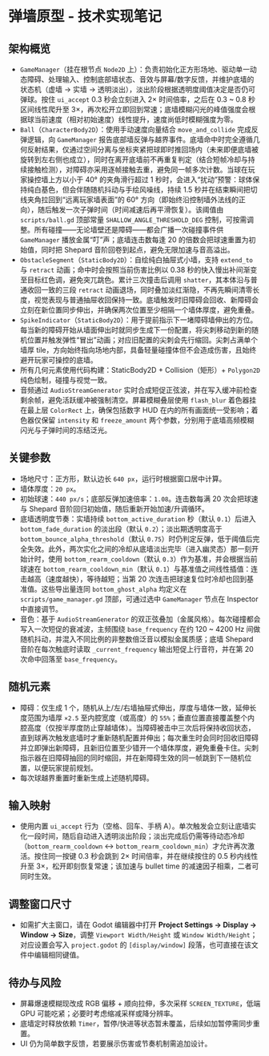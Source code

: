 # 弹墙原型 - 技术实现笔记

## 架构概览

- `GameManager`（挂在根节点 `Node2D` 上）：负责初始化正方形场地、驱动单一动态障碍、处理输入、控制底部墙状态、音效与屏幕/数字反馈，并维护底墙的状态机（虚墙 → 实墙 → 透明淡出），淡出阶段根据透明度阈值决定是否仍可弹球。按住 `ui_accept` 0.3 秒会立刻进入 2× 时间倍率，之后在 0.3 ~ 0.8 秒区间线性爬升至 3×，再次松开立即回到常速；底墙模糊闪光的峰值强度会根据球当前速度（相对初始速度）线性提升，速度尚低时模糊强度为零。
- `Ball`（`CharacterBody2D`）：使用手动速度向量结合 `move_and_collide` 完成反弹逻辑，向 `GameManager` 报告底部墙反弹与越界事件。底墙命中时完全遵循几何反射结果，仅通过空间分离与坐标夹紧把球即时推回场内（未来即便底墙被旋转到左右侧也成立），同时在离开底墙前不再重复判定（结合短帧冷却与持续接触检测），对障碍亦采用逐帧接触去重，避免同一帧多次计数。当球在玩家操控墙上方以小于 40° 的夹角滑行超过 1 秒时，会进入“扰动”预警：球体保持纯白基色，但会伴随随机抖动与手绘风噪线，持续 1.5 秒并在结束瞬间把切线夹角拉回到“远离玩家墙表面”的 60° 方向（即始终沿控制墙外法线的正向），随后触发一次子弹时间（时间减速后再平滑恢复）。该阈值由 `scripts/ball.gd` 顶部常量 `SHALLOW_ANGLE_THRESHOLD_DEG` 控制，可按需调整。所有碰撞——无论墙壁还是障碍——都会广播一次碰撞事件供 `GameManager` 播放金属“叮”声；底墙连击数每逢 20 的倍数会把球速重置为初始值，同时把 Shepard 音阶回卷到起点，避免无限加速与音高溢出。
- `ObstacleSegment`（`StaticBody2D`）：自绘纯白抽屉式小墙，支持 `extend_to` 与 `retract` 动画；命中时会按照当前伤害比例以 0.38 秒的快入慢出补间渐变至目标红色调，避免突兀跳色。累计三次撞击后调用 `shatter`，其本体沿与普通收回一致的三段 `retract` 动画退场，同时叠加淡红渐隐，不再先瞬间清零长度，视觉表现与普通抽屉收回保持一致。底墙触发时旧障碍会回收、新障碍会立刻在新位置同步伸出，并确保两次位置至少相隔一个墙体厚度，避免重叠。
- `SpikeIndicator`（`StaticBody2D`）：用于提前指示下一堵障碍墙伸出的方位。每当新的障碍开始从墙面伸出时就同步生成下一份配置，将尖刺移动到新的随机位置并触发弹性“冒出”动画；对应旧配置的尖刺会先行缩回。尖刺占满单个墙厚 tile，方向始终指向场地内部，具备轻量碰撞体但不会造成伤害，且始终避开玩家可操控的底墙。
- 所有几何元素使用代码构建：StaticBody2D + Collision（矩形）+ `Polygon2D` 纯色绘制，碰撞与视觉一致。
- 音频通过 `AudioStreamGenerator` 实时合成短促正弦波，并在写入缓冲前检查剩余帧，避免活跃缓冲被强制清空。屏幕模糊叠层使用 `flash_blur` 着色器挂在最上层 `ColorRect` 上，确保包括数字 HUD 在内的所有画面统一受影响；着色器仅保留 `intensity` 和 `freeze_amount` 两个参数，分别用于底墙高频模糊闪光与子弹时间的冻结泛光。

## 关键参数

- 场地尺寸：正方形，默认边长 `640 px`，运行时根据窗口居中计算。
- 墙体厚度：`20 px`。
- 初始球速：`440 px/s`；底部反弹加速倍率：`1.08`。连击数每满 20 次会把球速与 Shepard 音阶回归初始值，随后重新开始加速/升调循环。
- 底墙透明度节奏：实墙持续 `bottom_active_duration` 秒（默认 `0.1`）后进入 `bottom_fade_duration` 的淡出段（默认 `0.2`）；淡出期透明度高于 `bottom_bounce_alpha_threshold`（默认 `0.75`）时仍判定反弹，低于阈值后完全失效。此外，两次实化之间的冷却从底墙淡出完毕（进入幽灵态）那一刻开始计时，使用 `bottom_rearm_cooldown`（默认 `0.3`）作为基准，并会根据当前球速在 `bottom_rearm_cooldown_min`（默认 `0.1`）与基准值之间线性插值：连击越高（速度越快），等待越短；当第 20 次连击把球速复位时冷却也回到基准值。这些导出量连同 `bottom_ghost_alpha` 均定义在 `scripts/game_manager.gd` 顶部，可通过选中 `GameManager` 节点在 Inspector 中直接调节。
- 音色：基于 `AudioStreamGenerator` 的双正弦叠加（金属风格）。每次碰撞都会写入一次短促的衰减波，主频围绕 `base_frequency` 在约 120 ~ 4200 Hz 间做随机抖动，并混入不同比例的非整数倍泛音以模拟金属质感；底墙 Shepard 音阶在每次触底时读取 `_current_frequency` 输出短促上行音符，并在第 20 次命中回落至 `base_frequency`。

## 随机元素

- 障碍：仅生成 1 个，随机从上/左/右墙抽屉式伸出，厚度与墙体一致，延伸长度范围为墙厚 `×2.5` 至内腔宽度（或高度）的 `55%`；垂直位置直接覆盖整个内腔高度（仅按半厚度防止穿越墙体）。当障碍被击中三次后将保持收回状态，直到球再次触发底墙时才重新随机配置并伸出；每次重生时会同时回收旧障碍并立即弹出新障碍，且新旧位置至少错开一个墙体厚度，避免重叠卡住。尖刺指示器在旧障碍抽回的同时缩回，并在新障碍生效的同一帧跳到下一随机位置，以便玩家提前规划。
- 每次球越界重置时重新生成上述随机障碍。

## 输入映射

- 使用内置 `ui_accept` 行为（空格、回车、手柄 A）。单次触发会立刻让底墙实化一段时间，随后自动进入透明淡出阶段；淡出完成后仍需等待动态冷却（`bottom_rearm_cooldown` ↔ `bottom_rearm_cooldown_min`）才允许再次激活。按住同一按键 0.3 秒会跳到 2× 时间倍率，并在继续按住的 0.5 秒内线性升至 3×，松开即刻恢复常速；该加速与 bullet time 的减速因子相乘，二者可同时生效。

## 调整窗口尺寸

- 如需扩大主窗口，请在 Godot 编辑器中打开 **Project Settings → Display → Window → Size**，调整 `Viewport Width/Height` 或 `Window Width/Height`；对应设置会写入 `project.godot` 的 `[display/window]` 段落，也可直接在该文件中编辑相同键值。

## 待办与风险

- 屏幕爆速模糊现改成 RGB 偏移 + 顺向拉伸，多次采样 `SCREEN_TEXTURE`，低端 GPU 可能吃紧；必要时考虑缩减采样或降分辨率。
- 底墙定时释放依赖 `Timer`，暂停/快进等状态暂未覆盖，后续如加暂停需同步重置。
- UI 仍为简单数字反馈，若要展示伤害或节奏机制需追加设计。
